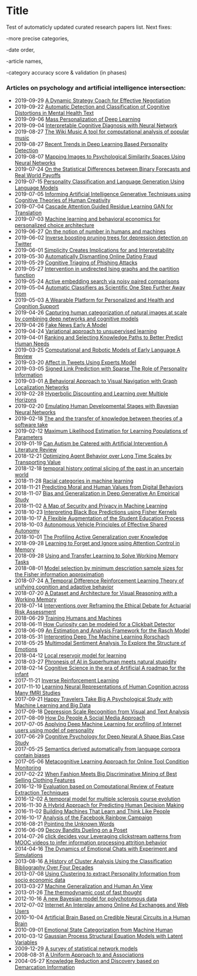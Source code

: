 # Title
Test of automaticly updated curated research papers list. Next fixes:

-more precise categories,

-date order,

-article names,

-category accuracy score & validation (in phases)

### Articles on psychology and artificial intelligence intersection:
- 2019-09-29 [A Dynamic Strategy Coach for Effective Negotiation](https://arxiv.org/pdf/1909.13426)
- 2019-09-22 [Automatic Detection and Classification of Cognitive Distortions in Mental Health Text](https://arxiv.org/pdf/1909.07502)
- 2019-09-06 [Mass Personalization of Deep Learning](https://arxiv.org/pdf/1909.02803)
- 2019-09-04 [Interpretable Cognitive Diagnosis with Neural Network](https://arxiv.org/pdf/1908.08733)
- 2019-08-27 [The Wiki Music A tool for computational analysis of popular music](https://arxiv.org/pdf/1908.10275)
- 2019-08-27 [Recent Trends in Deep Learning Based Personality Detection](https://arxiv.org/pdf/1908.03628)
- 2019-08-07 [Mapping Images to Psychological Similarity Spaces Using Neural Networks](https://arxiv.org/pdf/1804.07758)
- 2019-07-24 [On the Statistical Differences between Binary Forecasts and Real World Payoffs](https://arxiv.org/pdf/1907.11162)
- 2019-07-15 [Personality Classification and Language Generation Using Language Models](https://arxiv.org/pdf/1907.06333)
- 2019-07-05 [Informing Artificial Intelligence Generative Techniques using Cognitive Theories of Human Creativity](https://arxiv.org/pdf/1812.05556)
- 2019-07-04 [Cascade Attention Guided Residue Learning GAN for Translation](https://arxiv.org/pdf/1907.01826)
- 2019-07-03 [Machine learning and behavioral economics for personalized choice architecture](https://arxiv.org/pdf/1907.02100)
- 2019-06-27 [On the notion of number in humans and machines](https://arxiv.org/pdf/1906.12213)
- 2019-06-02 [Inverse boosting pruning trees for depression detection on Twitter](https://arxiv.org/pdf/1906.00398)
- 2019-06-01 [Simplicity Creates Implications for and Interpretability](https://arxiv.org/pdf/1809.04578)
- 2019-05-30 [Automatically Dismantling Online Dating Fraud](https://arxiv.org/pdf/1905.12593)
- 2019-05-29 [Cognitive Triaging of Phishing Attacks](https://arxiv.org/pdf/1905.02162)
- 2019-05-27 [Intervention in undirected Ising graphs and the partition function](https://arxiv.org/pdf/1905.11502)
- 2019-05-24 [Active embedding search via noisy paired comparisons](https://arxiv.org/pdf/1905.04363)
- 2019-05-04 [Automatic Classifiers as Scientific One Step Further Away from](https://arxiv.org/pdf/1812.08255)
- 2019-05-03 [A Wearable Platform for Personalized and Health and Cognition Support](https://arxiv.org/pdf/1905.01352)
- 2019-04-26 [Capturing human categorization of natural images at scale by combining deep networks and cognitive models](https://arxiv.org/pdf/1904.12690)
- 2019-04-26 [Fake News Early A Model](https://arxiv.org/pdf/1904.11679)
- 2019-04-24 [Variational approach to unsupervised learning](https://arxiv.org/pdf/1904.10869)
- 2019-04-01 [Ranking and Selecting Knowledge Paths to Better Predict Human Needs](https://arxiv.org/pdf/1904.00676)
- 2019-03-25 [Computational and Robotic Models of Early Language A Review](https://arxiv.org/pdf/1903.10246)
- 2019-03-20 [Affect in Tweets Using Experts Model](https://arxiv.org/pdf/1904.00762)
- 2019-03-05 [Signed Link Prediction with Sparse The Role of Personality Information](https://arxiv.org/pdf/1903.02125)
- 2019-03-01 [A Behavioral Approach to Visual Navigation with Graph Localization Networks](https://arxiv.org/pdf/1903.00445)
- 2019-02-28 [Hyperbolic Discounting and Learning over Multiple Horizons](https://arxiv.org/pdf/1902.06865)
- 2019-02-20 [Emulating Human Developmental Stages with Bayesian Neural Networks](https://arxiv.org/pdf/1902.07579)
- 2019-02-18 [The and the transfer of knowledge between theories of a software take](https://arxiv.org/pdf/1903.03418)
- 2019-02-12 [Maximum Likelihood Estimation for Learning Populations of Parameters](https://arxiv.org/pdf/1902.04553)
- 2019-01-19 [Can Autism be Catered with Artificial Intervention A Literature Review](https://arxiv.org/pdf/1803.05181)
- 2018-12-21 [Optimizing Agent Behavior over Long Time Scales by Transporting Value](https://arxiv.org/pdf/1810.06721)
- 2018-12-18 [temporal history optimal slicing of the past in an uncertain world](https://arxiv.org/pdf/1712.07165)
- 2018-11-28 [Racial categories in machine learning](https://arxiv.org/pdf/1811.11668)
- 2018-11-21 [Predicting Moral and Human Values from Digital Behaviors](https://arxiv.org/pdf/1712.01930)
- 2018-11-07 [Bias and Generalization in Deep Generative An Empirical Study](https://arxiv.org/pdf/1811.03259)
- 2018-11-02 [A Map of Security and Privacy in Machine Learning](https://arxiv.org/pdf/1811.01134)
- 2018-10-23 [Interpreting Black Box Predictions using Fisher Kernels](https://arxiv.org/pdf/1810.10118)
- 2018-10-17 [A Flexible Augmentation of the Student Education Process](https://arxiv.org/pdf/1810.09845)
- 2018-10-03 [Autonomous Vehicle Principles of Effective Shared Autonomy](https://arxiv.org/pdf/1810.01835)
- 2018-10-01 [The Profiling Active Generalization over Knowledge](https://arxiv.org/pdf/1810.00782)
- 2018-09-28 [Learning to Forget and Ignore using Attention Control in Memory](https://arxiv.org/pdf/1809.11087)
- 2018-09-28 [Using and Transfer Learning to Solve Working Memory Tasks](https://arxiv.org/pdf/1809.10847)
- 2018-08-01 [Model selection by minimum description sample sizes for the Fisher information approximation](https://arxiv.org/pdf/1808.00212)
- 2018-07-24 [A Temporal Difference Reinforcement Learning Theory of unifying cognition and adaptive behavior](https://arxiv.org/pdf/1807.08941)
- 2018-07-20 [A Dataset and Architecture for Visual Reasoning with a Working Memory](https://arxiv.org/pdf/1803.06092)
- 2018-07-14 [Interventions over Reframing the Ethical Debate for Actuarial Risk Assessment](https://arxiv.org/pdf/1712.08238)
- 2018-06-29 [Training Humans and Machines](https://arxiv.org/pdf/1807.08655)
- 2018-06-11 [How Curiosity can be modeled for a Clickbait Detector](https://arxiv.org/pdf/1806.04212)
- 2018-06-09 [An Estimation and Analysis Framework for the Rasch Model](https://arxiv.org/pdf/1806.03551)
- 2018-05-31 [Interpreting Deep The Machine Learning Rorschach](https://arxiv.org/pdf/1806.00148)
- 2018-05-25 [Multimodal Sentiment Analysis To Explore the Structure of Emotions](https://arxiv.org/pdf/1805.10205)
- 2018-04-12 [Local reservoir model for learning](https://arxiv.org/pdf/1804.04324)
- 2018-03-27 [Phronesis of AI in Superhuman meets natural stupidity](https://arxiv.org/pdf/1803.11244)
- 2018-02-14 [Cognitive Science in the era of Artificial A roadmap for the infant](https://arxiv.org/pdf/1607.08723)
- 2017-11-21 [Inverse Reinforcement Learning](https://arxiv.org/pdf/1703.09842)
- 2017-11-10 [Learning Neural Representations of Human Cognition across Many fMRI Studies](https://arxiv.org/pdf/1710.11438)
- 2017-09-21 [Happy Travelers Take Big A Psychological Study with Machine Learning and Big Data](https://arxiv.org/pdf/1709.07584)
- 2017-09-18 [Depression Scale Recognition from Visual and Text Analysis](https://arxiv.org/pdf/1709.05865)
- 2017-08-09 [How Do People A Social Media Approach](https://arxiv.org/pdf/1708.02900)
- 2017-07-05 [Applying Deep Machine Learning for profiling of Internet users using model of personality](https://arxiv.org/pdf/1703.06914)
- 2017-06-29 [Cognitive Psychology for Deep Neural A Shape Bias Case Study](https://arxiv.org/pdf/1706.08606)
- 2017-05-25 [Semantics derived automatically from language corpora contain biases](https://arxiv.org/pdf/1608.07187)
- 2017-05-06 [Metacognitive Learning Approach for Online Tool Condition Monitoring](https://arxiv.org/pdf/1705.02477)
- 2017-02-22 [When Fashion Meets Big Discriminative Mining of Best Selling Clothing Features](https://arxiv.org/pdf/1611.03915)
- 2016-12-19 [Evaluation based on Computational Review of Feature Extraction Techniques](https://arxiv.org/pdf/1612.06259)
- 2016-12-02 [A temporal model for multiple sclerosis course evolution](https://arxiv.org/pdf/1612.00615)
- 2016-11-30 [A Hybrid Approach for Predicting Human Decision Making](https://arxiv.org/pdf/1611.10228)
- 2016-11-02 [Building Machines That Learn and Think Like People](https://arxiv.org/pdf/1604.00289)
- 2016-10-17 [Analysis of the Facebook Rainbow Campaign](https://arxiv.org/pdf/1610.05358)
- 2016-08-21 [Pointing the Unknown Words](https://arxiv.org/pdf/1603.08148)
- 2016-06-09 [Decoy Bandits Dueling on a Poset](https://arxiv.org/pdf/1602.02706)
- 2014-07-26 [click decides your Leveraging clickstream patterns from MOOC videos to infer information processing attrition behavior](https://arxiv.org/pdf/1407.7143)
- 2014-04-16 [The Dynamics of Emotional Chats with Experiment and Simulations](https://arxiv.org/pdf/1404.4191)
- 2013-08-16 [A History of Cluster Analysis Using the Classification Bibliography Over Four Decades](https://arxiv.org/pdf/1209.0125)
- 2013-07-08 [Using Clustering to extract Personality Information from socio economic data](https://arxiv.org/pdf/1307.1998)
- 2013-03-27 [Machine Generalization and Human An View](https://arxiv.org/pdf/1304.3441)
- 2013-01-26 [The thermodynamic cost of fast thought](https://arxiv.org/pdf/1201.5841)
- 2012-10-16 [A new Bayesian model for polychotomous data](https://arxiv.org/pdf/1210.4844)
- 2012-07-02 [Internet An Interplay among Online Ad Exchanges and Web Users](https://arxiv.org/pdf/1206.1754)
- 2010-10-04 [Artificial Brain Based on Credible Neural Circuits in a Human Brain](https://arxiv.org/pdf/1008.5161)
- 2010-09-01 [Emotional State Categorization from Machine Human](https://arxiv.org/pdf/1009.0108)
- 2010-03-12 [Gaussian Process Structural Equation Models with Latent Variables](https://arxiv.org/pdf/1002.4802)
- 2009-12-29 [A survey of statistical network models](https://arxiv.org/pdf/0912.5410)
- 2008-08-31 [A Uniform Approach to and Associations](https://arxiv.org/pdf/0809.0124)
- 2004-05-27 [Knowledge Reduction and Discovery based on Demarcation Information](https://arxiv.org/pdf/cs/0405104)